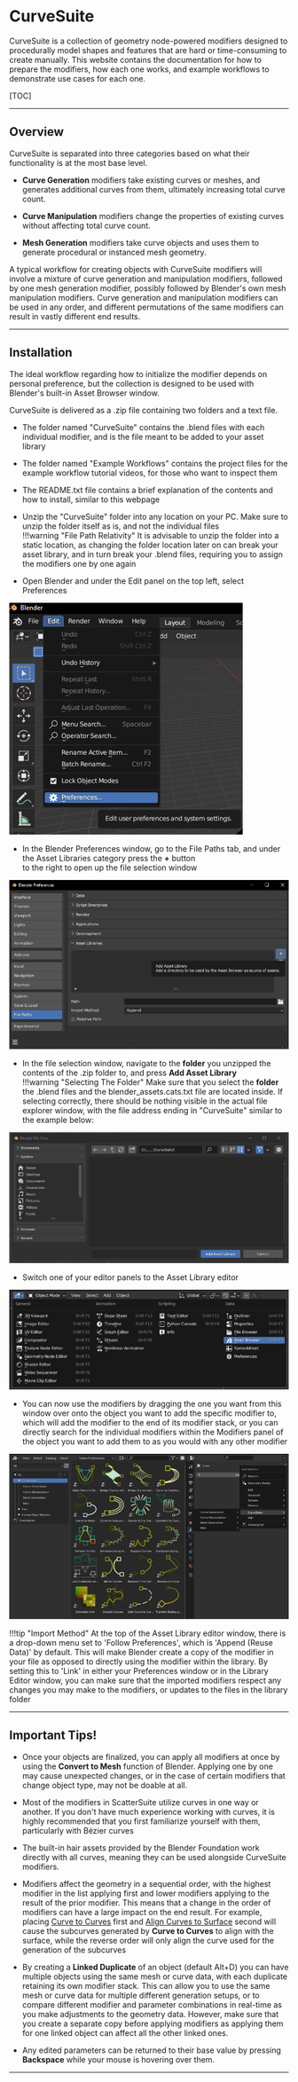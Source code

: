 # CurveSuite

CurveSuite is a collection of geometry node-powered modifiers designed to procedurally model shapes 
and features that are hard or time-consuming to create manually. This website contains the documentation
for how to prepare the modifiers, how each one works, and example workflows to demonstrate use cases for each one.

[TOC]

---
## Overview

CurveSuite is separated into three categories based on what their functionality is at the most base level. 

* **Curve Generation** modifiers take existing curves or meshes, and generates additional curves from them, ultimately increasing total curve count.

* **Curve Manipulation** modifiers change the properties of existing curves without affecting total curve count.

* **Mesh Generation** modifiers take curve objects and uses them to generate procedural or instanced mesh geometry.

A typical workflow for creating objects with CurveSuite modifiers will involve a mixture of curve generation and manipulation modifiers, followed by one mesh generation modifier, possibly followed by Blender's own mesh manipulation modifiers. Curve generation and manipulation modifiers can be used in any order, and different permutations of the same modifiers can result in vastly different end results.

---
## Installation

The ideal workflow regarding how to initialize the modifier depends on personal preference, but the collection
is designed to be used with Blender's built-in Asset Browser window.

CurveSuite is delivered as a .zip file containing two folders and a text file. 
* The folder named "CurveSuite" contains the .blend files with each individual modifier, and is the file meant to be added to your asset library
* The folder named "Example Workflows" contains the project files for the example workflow tutorial videos, for those who want to inspect them
* The README.txt file contains a brief explanation of the contents and how to install, similar to this webpage



* Unzip the "CurveSuite" folder into any location on your PC. Make sure to unzip the folder itself as is, and not the individual files  
!!!warning "File Path Relativity"
    It is advisable to unzip the folder into a static location, as changing the folder location later on can break your asset library, and in turn break your .blend files, requiring you to assign the modifiers one by one again
  
* Open Blender and under the Edit panel on the top left, select Preferences  

![Step 1](img/install/step_1.png)

* In the Blender Preferences window, go to the File Paths tab, and under the Asset Libraries category press the **+** button  
to the right to open up the file selection window
  
![Step 2](img/install/step_2.png)

* In the file selection window, navigate to the **folder** you unzipped the contents of the .zip folder to, and press **Add Asset Library**  
!!!warning "Selecting The Folder"
    Make sure that you select the **folder** the .blend files and the blender_assets.cats.txt file are located inside. If selecting correctly, there should be nothing visible in the actual file explorer window, with the file address ending in "CurveSuite" similar to the example below:

![Step 2a](img/install/step_2a.png)
* Switch one of your editor panels to the Asset Library editor  
  
![Step 3](img/install/step_3.png)

* You can now use the modifiers by dragging the one you want from this window over onto the object you want to add the specific modifier to, which will add the modifier to the end of its modifier stack, or you can directly search for the individual modifiers within the Modifiers panel of the object you want to add them to as you would with any other modifier
  
![Step 4](img/install/step_4.png)
    
!!!tip "Import Method"
    At the top of the Asset Library editor window, there is a drop-down menu set to 'Follow Preferences', which is 'Append (Reuse Data)' by default. This will make Blender create a copy of the modifier in your file as opposed to directly using the modifier within the library. By setting this to 'Link' in either your Preferences window or in the Library Editor window, you can make sure that the imported modifiers respect any changes you may make to the modifiers, or updates to the files in the library folder

---

## Important Tips!

* Once your objects are finalized, you can apply all modifiers at once by using the **Convert to Mesh** function of Blender. Applying one by one may cause unexpected changes, or in the case of certain modifiers that change object type, may not be doable at all.

* Most of the modifiers in ScatterSuite utilize curves in one way or another. If you don't have much experience working with curves, it is highly recommended that you first familiarize yourself with them, particularly with Bézier curves

* The built-in hair assets provided by the Blender Foundation work directly with all curves, meaning they can be used alongside CurveSuite modifiers. 

* Modifiers affect the geometry in a sequential order, with the highest modifier in the list applying first and lower modifiers applying to the result of the prior modifier. This means that a change in the order of modifiers can have a large impact on the end result. For example, placing [Curve to Curves](curve_generation/curve_to_subcurves.md) first and [Align Curves to Surface](curve_manipulation/align_curve_to_surface.md) second will cause the subcurves generated by **Curve to Curves** to align with the surface, while the reverse order will only align the curve used for the generation of the subcurves

* By creating a **Linked Duplicate** of an object (default Alt+D) you can have multiple objects using the same mesh or curve data, with each duplicate retaining its own modifier stack. This can allow you to use the same mesh or curve data for multiple different generation setups, or to compare different modifier and parameter combinations in real-time as you make adjustments to the geometry data. However, make sure that you create a separate copy before applying modifiers as applying them for one linked object can affect all the other linked ones.

* Any edited parameters can be returned to their base value by pressing **Backspace** while your mouse is hovering over them.

---
